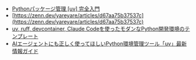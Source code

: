 - [Pythonパッケージ管理 [uv] 完全入門](https://speakerdeck.com/mickey_kubo/pythonpatukeziguan-li-uv-wan-quan-ru-men)
- [https://zenn.dev/yareyare/articles/d67aa75b37537c](https://zenn.dev/yareyare/articles/d67aa75b37537c)
- [uv, ruff, devcontainer, Claude Codeを使ったモダンなPython開発環境のテンプレート](https://zenn.dev/mjun0812/articles/0ae2325d40ed20)
- [AIエージェントにも正しく使ってほしいPython環境管理ツール「uv」最新情報ガイド](https://qiita.com/ootakazuhiko/items/4fa2406534777d86f333)